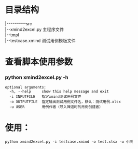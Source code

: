 # 目录结构
|----------src  
           |--xmind2excel.py 主程序文件  
           |--tmpl  
               |--testcase.xmind 测试用例模板文件  

# 查看脚本使用参数
### python xmind2excel.py -h
```
optional arguments:
  -h, --help     show this help message and exit
  -i INPUTFILE   指定xmind测试用例文件
  -o OUTPUTFILE  指定输出测试用例文件名，默认：测试用例.xlsx
  -u USER        用例作者（导入禅道时的用例创建者）
```

# 使用：
```
python xmind2excel.py -i testcase.xmind -o test.xlsx -u 小明
```
